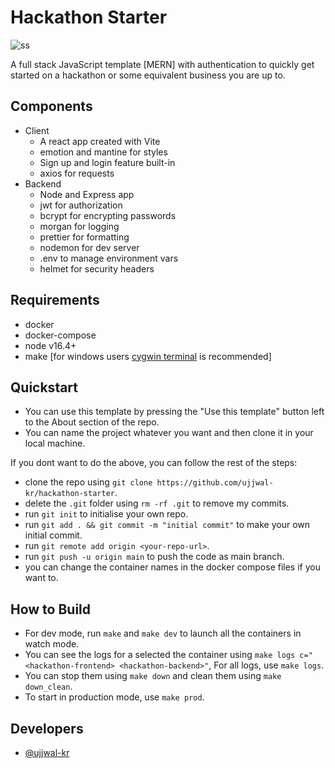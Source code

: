 # Hackathon Starter

 ![ss](https://cdn.discordapp.com/attachments/936106022576201769/1022422365625401385/unknown.png)

A full stack JavaScript template [MERN] with authentication to quickly get started on a hackathon or some equivalent business you are up to.

## Components

- Client
    - A react app created with Vite
    - emotion and mantine for styles
    - Sign up and login feature built-in
    - axios for requests
- Backend
    - Node and Express app
    - jwt for authorization
    - bcrypt for encrypting passwords
    - morgan for logging
    - prettier for formatting
    - nodemon for dev server
    - .env to manage environment vars
    - helmet for security headers

## Requirements
 - docker
 - docker-compose
 - node v16.4+
 - make [for windows users [cygwin terminal](https://www.cygwin.com/) is recommended]
    
## Quickstart

- You can use this template by pressing the "Use this template" button left to the About section of the repo.
- You can name the project whatever you want and then clone it in your local machine.

If you dont want to do the above, you can follow the rest of the steps:

- clone the repo using `git clone https://github.com/ujjwal-kr/hackathon-starter`.
- delete the `.git` folder using `rm -rf .git` to remove my commits.
- run `git init` to initialise your own repo.
- run `git add . && git commit -m "initial commit"` to make your own initial commit.
- run `git remote add origin <your-repo-url>`.
- run `git push -u origin main` to push the code as main branch.
- you can change the container names in the docker compose files if you want to. 

## How to Build
 - For dev mode, run `make` and `make dev` to launch all the containers in watch mode.
 - You can see the logs for a selected the container using `make logs c="<hackathon-frontend> <hackathon-backend>"`, For all logs, use `make logs`.
 - You can stop them using `make down` and clean them using `make down_clean`.
 - To start in production mode, use `make prod`.
 
## Developers
 - [@ujjwal-kr](https://github.com/ujjwal-kr)
